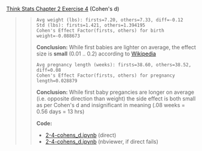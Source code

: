 [Think Stats Chapter 2 Exercise 4](http://greenteapress.com/thinkstats2/html/thinkstats2003.html#toc24) (Cohen's d)

>>```
>>Avg weight (lbs): firsts=7.20, others=7.33, diff=-0.12  
>>Std (lbs): firsts=1.421, others=1.394195  
>>Cohen's Effect Factor(firsts, others) for birth weight=-0.088673  
>>```
>> **Conclusion:** While first babies are lighter on average, the effect size is
     **small** (0.01 .. 0.2) according to
     [Wikipedia](https://en.wikipedia.org/wiki/Effect_size#Cohen's_d)
>>
>>```
>>Avg pregnancy length (weeks): firsts=38.60, others=38.52, diff=0.08  
>>Cohen's Effect Factor(firsts, others) for pregnancy length=0.028879  
>>```
>> **Conclusion:** While first baby pregancies are longer on average
     (i.e. opposite direction than weight) the side effect is both small as per
     Cohen's d and insignificant in meaning (.08 weeks = 0.56 days = 13 hrs)
>>
>> **Code:**
>>  - [2-4-cohens_d.ipynb](2-4-cohens_d.ipynb) (direct)
>>  - [2-4-cohens_d.ipynb](https://nbviewer.jupyter.org/github/emypar/dsp/blob/master/statistics/2-4-cohens_d.ipynb) (nbviewer, if direct fails)